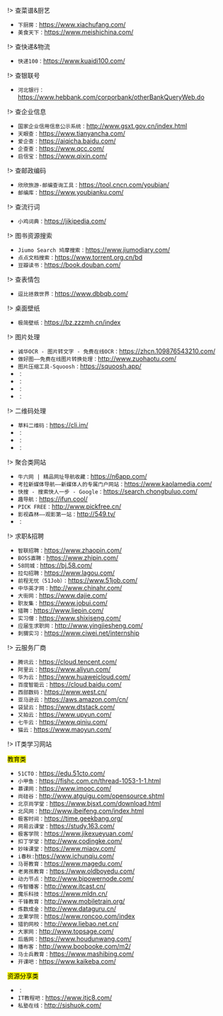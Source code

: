 !> 查菜谱&厨艺
- `下厨房：`https://www.xiachufang.com/
- `美食天下：`https://www.meishichina.com/


!> 查快递&物流
- `快递100：`https://www.kuaidi100.com/


!> 查银联号
- `河北银行：`https://www.hebbank.com/corporbank/otherBankQueryWeb.do


!> 查企业信息
- `国家企业信用信息公示系统：`http://www.gsxt.gov.cn/index.html
- `天眼查：`https://www.tianyancha.com/
- `爱企查：`https://aiqicha.baidu.com/
- `企查查：`https://www.qcc.com/
- `启信宝：`https://www.qixin.com/


!> 查邮政编码
- `欣欣旅游-邮编查询工具：`https://tool.cncn.com/youbian/
- `邮编库：`https://www.youbianku.com/


!> 查流行词
- `小鸡词典：`https://jikipedia.com/


!> 图书资源搜索
- `Jiumo Search 鸠摩搜索：`https://www.jiumodiary.com/
- `点点文档搜索：`https://www.torrent.org.cn/bd
- `豆瓣读书：`https://book.douban.com/


!> 查表情包
- `逗比拯救世界：`https://www.dbbqb.com/


!> 桌面壁纸
- `极简壁纸：`https://bz.zzzmh.cn/index


!> 图片处理
- `诚华OCR - 图片转文字 - 免费在线OCR：`https://zhcn.109876543210.com/
- `做好图——免费在线图片转换处理：`http://www.zuohaotu.com/
- `图片压缩工具-Squoosh：`https://squoosh.app/
- `：`
- `：`
- `：`
- `：`


!> 二维码处理
- `草料二维码：`https://cli.im/
- `：`
- `：`
- `：`


!> 聚合类网站
- `牛六网 | 精品网址导航收藏：`https://n6app.com/
- `考拉新媒体导航——新媒体人的专属门户网站：`https://www.kaolamedia.com/
- `快搜 - 搜索快人一步 - Google：`https://search.chongbuluo.com/
- `趣导航：`https://ifun.cool/
- `PICK FREE：`http://www.pickfree.cn/
- `影视森林——观影第一站：`http://549.tv/
- `：`


!> 求职&招聘
- `智联招聘：`https://www.zhaopin.com/
- `BOSS直聘：`https://www.zhipin.com/
- `58同城：`https://bj.58.com/
- `拉勾招聘：`https://www.lagou.com/
- `前程无忧（51Job）：`https://www.51job.com/
- `中华英才网：`http://www.chinahr.com/
- `大街网：`https://www.dajie.com/
- `职友集：`https://www.jobui.com/
- `猎聘：`https://www.liepin.com/
- `实习僧：`https://www.shixiseng.com/
- `应届生求职网：`http://www.yingjiesheng.com/
- `刺猬实习：`https://www.ciwei.net/internship


!> 云服务厂商
- `腾讯云：`https://cloud.tencent.com/
- `阿里云：`https://www.aliyun.com/
- `华为云：`https://www.huaweicloud.com/
- `百度智能云：`https://cloud.baidu.com/
- `西部数码：`https://www.west.cn/
- `亚马逊云：`https://aws.amazon.com/cn/
- `袋鼠云：`https://www.dtstack.com/
- `又拍云：`https://www.upyun.com/
- `七牛云：`https://www.qiniu.com/
- `猫云：`https://www.maoyun.com/


!> IT类学习网站

<mark>教育类</mark>
- `51CTO：`https://edu.51cto.com/
- `小甲鱼：`https://fishc.com.cn/thread-1053-1-1.html
- `慕课网：`https://www.imooc.com/
- `尚硅谷：`http://www.atguigu.com/opensource.shtml
- `北京尚学堂：`https://www.bjsxt.com/download.html
- `北风网：`http://www.ibeifeng.com/index.html
- `极客时间：`https://time.geekbang.org/
- `网易云课堂：`https://study.163.com/
- `极客学院：`https://www.jikexueyuan.com/
- `扣丁学堂：`http://www.codingke.com/
- `妙味课堂：`https://www.miaov.com/
- `i春秋:`https://www.ichunqiu.com/
- `马哥教育：`https://www.magedu.com/
- `老男孩教育：`https://www.oldboyedu.com/
- `动力节点：`http://www.bjpowernode.com/
- `传智播客：`http://www.itcast.cn/
- `魔乐科技：`https://www.mldn.cn/
- `千锋教育：`http://www.mobiletrain.org/
- `炼数成金：`http://www.dataguru.cn/
- `龙果学院：`https://www.roncoo.com/index
- `猎豹网校：`http://www.liebao.net.cn/
- `大家网：`http://www.topsage.com/
- `后盾网：`https://www.houdunwang.com/
- `播布客：`http://www.boobooke.com/m2/
- `马士兵教育：`https://www.mashibing.com/
- `开课吧：`https://www.kaikeba.com/

<mark>资源分享类</mark>
- `：`
- `IT教程吧：`https://www.itjc8.com/
- `私塾在线：`http://sishuok.com/

